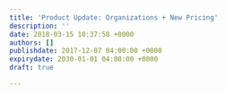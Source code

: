 ```yaml
---
title: 'Product Update: Organizations + New Pricing'
description: ''
date: 2018-03-15 10:37:58 +0000
authors: []
publishdate: 2017-12-07 04:00:00 +0000
expirydate: 2030-01-01 04:00:00 +0000
draft: true

---
```

